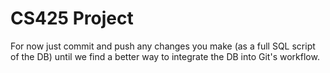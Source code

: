 # CS425 Project
For now just commit and push any changes you make (as a full SQL script of the DB) until we find a better way to integrate the DB into Git's workflow.

